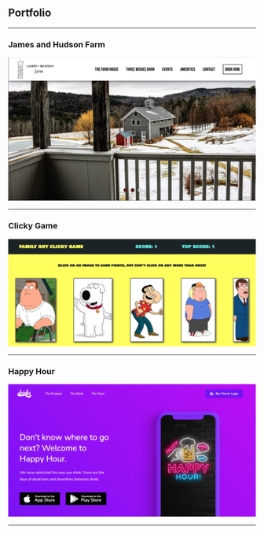 ## Portfolio

---

### James and Hudson Farm
<a href="https://jamesandhudsonfarm.elemento.biz/">
<img src="images/jhf.png?raw=true"/>
</a>

---

### Clicky Game
<a href="https://ritailchenko.github.io/Clicky-Game/">
<img src="images/clicky-game.png?raw=true"/>
</a>

---

### Happy Hour
[<img src="images/HappyHour.png?raw=true"/>](https://ritailchenko.github.io/Team5-Project1/)


---



